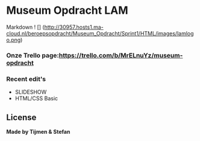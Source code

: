 # Museum Opdracht LAM

Markdown ! [] (http://30957.hosts1.ma-cloud.nl/beroepsopdracht/Museum_Opdracht/Sprint1/HTML/images/lamlogo.png)


### Onze Trello page:https://trello.com/b/MrELnuYz/museum-opdracht

### Recent edit's

 - SLIDESHOW
 - HTML/CSS Basic

License
----

**Made by Tijmen & Stefan**

